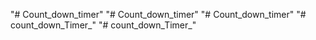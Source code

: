 "# Count_down_timer" 
"# Count_down_timer" 
"# Count_down_timer" 
"# count_down_Timer_" 
"# count_down_Timer_" 
